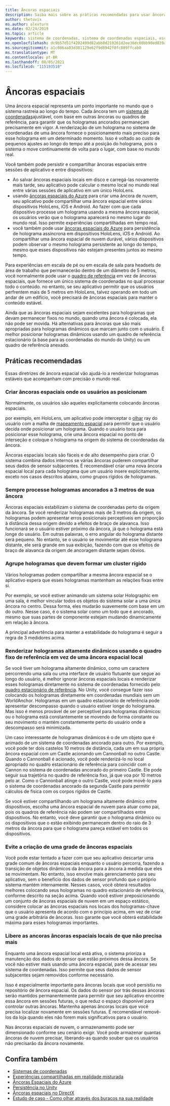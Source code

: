 ```yaml
---
title: Âncoras espaciais
description: Saiba mais sobre as práticas recomendadas para usar âncoras espaciais para renderizar hologramas estáveis em aplicativos de realidade misturada.
author: thetuvix
ms.author: alexturn
ms.date: 02/24/2019
ms.topic: article
keywords: sistema de coordenadas, sistema de coordenadas espaciais, escala mundial, mundo, escala, posição, orientação, âncora, âncora espacial, trancada mundial, bloqueio mundial, persistência, compartilhamento, headset de realidade misturada, headset de realidade mista do Windows, headset de realidade virtual, HoloLens
ms.openlocfilehash: dc9b57d51f4202499d82abb8d210261d2ee36dc60bb90ed039a7554f82af79a0
ms.sourcegitcommit: a1c086aa83d381129e62f9d8942f0fc889ffcab0
ms.translationtype: MT
ms.contentlocale: pt-BR
ms.lasthandoff: 08/05/2021
ms.locfileid: "115193510"
---
```

# <a name="spatial-anchors"></a>Âncoras espaciais

Uma âncora espacial representa um ponto importante no mundo que o sistema rastreia ao longo do tempo. Cada âncora tem um [sistema de coordenadas](coordinate-systems.md)ajustável, com base em outras âncoras ou quadros de referência, para garantir que os hologramas ancorados permaneçam precisamente em vigor.  A renderização de um holograma no sistema de coordenadas de uma âncora fornece o posicionamento mais preciso para esse holograma em um determinado momento. Isso é voltado ao custo de pequenos ajustes ao longo do tempo até a posição do holograma, pois o sistema o move continuamente de volta para o lugar, com base no mundo real.

Você também pode persistir e compartilhar âncoras espaciais entre sessões de aplicativo e entre dispositivos:
* Ao salvar âncoras espaciais locais em disco e carregá-las novamente mais tarde, seu aplicativo pode calcular o mesmo local no mundo real entre várias sessões de aplicativo em um único HoloLens.
* usando <a href="/azure/spatial-anchors/overview" target="_blank">âncoras espaciais do Azure</a> para criar uma âncora de nuvem, seu aplicativo pode compartilhar uma âncora espacial entre vários dispositivos HoloLens, iOS e Android. Ao fazer com que cada dispositivo processe um holograma usando a mesma âncora espacial, os usuários verão que o holograma aparecerá no mesmo lugar do mundo real. Isso permite experiências compartilhadas em tempo real.
* você também pode usar <a href="/azure/spatial-anchors/overview" target="_blank">âncoras espaciais do Azure</a> para persistência de holograma assíncrona em dispositivos HoloLens, iOS e Android. Ao compartilhar uma âncora espacial de nuvem durável, vários dispositivos podem observar o mesmo holograma persistente ao longo do tempo, mesmo que esses dispositivos não estejam presentes juntos ao mesmo tempo.

Para experiências em escala de pé ou em escala de sala para headsets de área de trabalho que permanecerão dentro de um diâmetro de 5 metros, você normalmente pode usar o [quadro de referência](coordinate-systems.md#stage-frame-of-reference) em vez de âncoras espaciais, que fornece um único sistema de coordenadas no qual processar todo o conteúdo. no entanto, se seu aplicativo permitir que os usuários perfrentem mais de 5 metros em HoloLens, talvez operando em todo um andar de um edifício, você precisará de âncoras espaciais para manter o conteúdo estável.

Ainda que as âncoras espaciais sejam excelentes para hologramas que devam permanecer fixos no mundo, quando uma âncora é colocada, ela não pode ser movida. Há alternativas para âncoras que são mais apropriadas para hologramas dinâmicos que marcam junto com o usuário. É melhor posicionar hologramas dinâmicos usando um quadro de referência estacionário (a base para as coordenadas do mundo do Unity) ou um quadro de referência anexado.

## <a name="best-practices"></a>Práticas recomendadas

Essas diretrizes de âncora espacial vão ajudá-lo a renderizar hologramas estáveis que acompanham com precisão o mundo real.

### <a name="create-spatial-anchors-where-users-place-them"></a>Criar âncoras espaciais onde os usuários as posicionam

Normalmente, os usuários são aqueles explicitamente colocando âncoras espaciais.

por exemplo, em HoloLens, um aplicativo pode interceptar o [olhar](gaze-and-commit.md) ray do usuário com a malha de [mapeamento espacial](spatial-mapping.md) para permitir que o usuário decida onde posicionar um holograma. Quando o usuário toca para posicionar esse holograma, crie uma âncora espacial no ponto de interseção e coloque o holograma na origem do sistema de coordenadas da âncora.

Âncoras espaciais locais são fáceis e de alto desempenho para criar. O sistema combina dados internos se várias âncoras puderem compartilhar seus dados de sensor subjacentes. É recomendável criar uma nova âncora espacial local para cada holograma que um usuário insere explicitamente, exceto nos casos descritos abaixo, como grupos rígidos de hologramas.

### <a name="always-render-anchored-holograms-within-3-meters-of-their-anchor"></a>Sempre processe hologramas ancorados a 3 metros de sua âncora

Âncoras espaciais estabilizam o sistema de coordenadas perto da origem da âncora. Se você renderizar hologramas mais de 3 metros da origem, os hologramas podem apresentar erros posicionais perceptíveis em proporção à distância dessa origem devido a efeitos de braço de alavanca. Isso funcionará se o usuário estiver próximo da âncora, já que o holograma está longe do usuário. Em outras palavras, o erro angular do holograma distante será pequeno. No entanto, se o usuário se movimentar até esse holograma distante, ele será grande em sua exibição, fazendo com que os efeitos de braço de alavanca da origem de ancoragem distante sejam óbvios.

### <a name="group-holograms-that-should-form-a-rigid-cluster"></a>Agrupe hologramas que devem formar um cluster rígido

Vários hologramas podem compartilhar a mesma âncora espacial se o aplicativo espera que esses hologramas mantenham as relações fixas entre si.

Por exemplo, se você estiver animando um sistema solar Holographic em uma sala, é melhor vincular todos os objetos do sistema solar a uma única âncora no centro. Dessa forma, eles mudarão suavemente com base em um do outro. Nesse caso, é o sistema solar como um todo que é ancorado, mesmo que suas partes de componente estejam mudando dinamicamente em relação à âncora.

A principal advertência para manter a estabilidade do holograma é seguir a regra de 3 medidores acima.

### <a name="render-highly-dynamic-holograms-using-the-stationary-frame-of-reference-instead-of-a-local-spatial-anchor"></a>Renderizar hologramas altamente dinâmicos usando o quadro fixo de referência em vez de uma âncora espacial local

Se você tiver um holograma altamente dinâmico, como um caractere percorrendo uma sala ou uma interface de usuário flutuante que segue ao longo do usuário, é melhor ignorar âncoras espaciais locais e renderizar esses hologramas diretamente no sistema de coordenadas fornecido pelo [quadro estacionário de referência](coordinate-systems.md#stationary-frame-of-reference). No Unity, você consegue fazer isso colocando os hologramas diretamente em coordenadas mundiais sem um WorldAnchor. Hologramas em um quadro estacionário de referência pode apresentar descompasso quando o usuário estiver longe do holograma. Mas isso é menos provável de ser perceptível para hologramas dinâmicos: ou o holograma está constantemente se movendo de forma constante ou seu movimento o mantém constantemente perto do usuário onde a descompasso será minimizada.

Um caso interessante de hologramas dinâmicos é o de um objeto que é animado de um sistema de coordenadas ancorado para outro. Por exemplo, você pode ter dois castelos 10 metros de distância, cada um em sua própria âncora espacial com um Castle acionando um Cannonball no outro Castle. Quando o Cannonball é acionado, você pode renderizá-lo no local apropriado no quadro estacionário de referência para coincidir com o Cannon no sistema de coordenadas ancorado do primeiro Castle. Ele pode seguir sua trajetória no quadro de referência fixo, já que voa por 10 metros pelo ar. Como o Cannonball atinge o outro Castle, você pode movê-lo para o sistema de coordenadas ancorado da segunda Castle para permitir cálculos de física com os corpos rígidos de Castle.

Se você estiver compartilhando um holograma altamente dinâmico entre dispositivos, escolha uma âncora espacial de nuvem para atuar como pai, pois os quadros de referência não podem ser compartilhados entre dispositivos.  No entanto, você deve garantir que o holograma dinâmico ou os dispositivos que o estão exibindo permanecem dentro do raio de 3 metros da âncora para que o holograma pareça estável em todos os dispositivos.

### <a name="avoid-creating-a-grid-of-spatial-anchors"></a>Evite a criação de uma grade de âncoras espaciais

Você pode estar tentado a fazer com que seu aplicativo descartar uma grade comum de âncoras espaciais enquanto o usuário percorra, fazendo a transição de objetos dinâmicos da âncora para a âncora à medida que eles se movimentam. No entanto, isso envolve mais gerenciamento para seu aplicativo, sem o benefício dos dados de sensor profundo que o próprio sistema mantém internamente. Nesses casos, você obterá resultados melhores colocando seus hologramas no quadro estacionário de referência, conforme descrito na seção acima.
Quando você estiver preposicionando um conjunto de âncoras espaciais de nuvem em um espaço estático, considere colocar as âncoras espaciais nos locais dos hologramas-chave que o usuário apresenta de acordo com o princípio acima, em vez de criar uma grade arbitrária de âncoras. Isso garante que você obterá estabilidade máxima para esses hologramas importantes.

### <a name="release-local-spatial-anchors-you-no-longer-need"></a>Libere as ancoras âncoras espaciais locais de que não precisa mais

Enquanto uma âncora espacial local está ativa, o sistema prioriza a manutenção dos dados do sensor que estão próximos dessa âncora. Se você não estiver mais usando uma âncora espacial, pare de acessar seu sistema de coordenadas. Isso permite que seus dados de sensor subjacentes sejam removidos conforme necessário.

Isso é especialmente importante para âncoras locais que você persistiu no repositório de âncora espacial. Os dados do sensor por trás dessas âncoras serão mantidos permanentemente para permitir que seu aplicativo encontre essa âncora em sessões futuras, o que reduz o espaço disponível para controlar outras âncoras. Mantenha apenas âncoras locais que você precisa localizar novamente em sessões futuras. É recomendável removê-los da loja quando eles não forem mais significativos para o usuário.

Nas âncoras espaciais de nuvem, o armazenamento pode ser dimensionado conforme seu cenário exigir. Você pode armazenar quantas âncoras de nuvem precisar, liberando-as quando souber que os usuários não precisarão da âncora novamente.

## <a name="see-also"></a>Confira também

* [Sistemas de coordenadas](coordinate-systems.md)
* [Experiências compartilhadas em realidade misturada](../develop/platform-capabilities-and-apis/shared-experiences-in-mixed-reality.md)
* <a href="/azure/spatial-anchors" target="_blank">Âncoras Espaciais do Azure</a>
* [Persistência no Unity](../develop/unity/persistence-in-unity.md)
* [Âncoras espaciais no DirectX](../develop/native/coordinate-systems-in-directx.md#place-holograms-in-the-world-using-spatial-anchors)
* [Estudo de caso - Como olhar através dos buracos na sua realidade](../out-of-scope/case-study-looking-through-holes-in-your-reality.md)